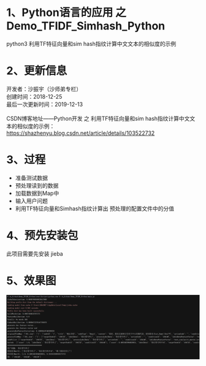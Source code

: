 # 1、Python语言的应用 之 Demo_TFIDF_Simhash_Python
python3 利用TF特征向量和sim hash指纹计算中文文本的相似度的示例
<BR/>  
# 2、更新信息
开发者：沙振宇（沙师弟专栏） <BR/>
创建时间：2018-12-25<BR/>
最后一次更新时间：2019-12-13<BR/>
<BR/> 
CSDN博客地址——Python开发 之 利用TF特征向量和sim hash指纹计算中文文本的相似度的示例：<BR/> 
https://shazhenyu.blog.csdn.net/article/details/103522732 <BR/>
# 3、过程
- 准备测试数据<BR/>
- 预处理读到的数据 <BR/>
- 加载数据到Map中<BR/>
- 输入用户问题<BR/>
- 利用TF特征向量和Simhash指纹计算出 预处理的配置文件中的分值<BR/>
# 4、预先安装包
此项目需要先安装 jieba
# 5、效果图
 ![image](https://github.com/ShaShiDiZhuanLan/Demo_TFIDF_Simhash_Python/blob/master/%E6%95%88%E6%9E%9C%E5%9B%BE.png)
